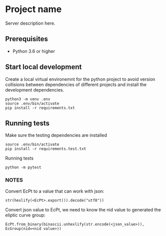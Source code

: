 # Project name

Server description here.

## Prerequisites

- Python 3.6 or higher


## Start local development

Create a local virtual environemnt for the python project to avoid version collisions between dependencies of different
projects and install the development dependencies.

    python3 -m venv .env
    source .env/bin/activate
    pip install -r requirements.txt


## Running tests

Make sure the testing dependencies are installed
    
    source .env/bin/activate
    pip install -r requirements.test.txt
    
Running tests

    python -m pytest

### NOTES

Convert EcPt to a value that can work with json:

    str(hexlify(<EcPt>.export()).decode("utf8"))

Convert json value to EcPt, we need to know the nid value to generated the eliptic curve group:

    EcPt.from_binary(binascii.unhexlify(str.encode(<json_value>)),  EcGroup(nid=<nid value>))